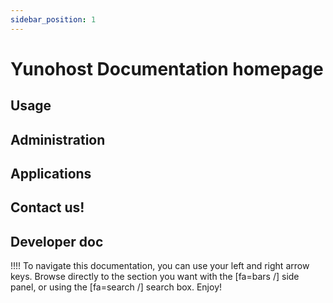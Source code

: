 ```yaml
---
sidebar_position: 1
---
```


# Yunohost Documentation homepage

## Usage

<!-- This is the documentation for [YunoHost, a libre operating system aiming to simplify server administration and democratize self-hosting](/whatsyunohost). -->

## Administration

<!-- As a soon-to-be administrator of your own server, go to the [Admin guide](/admindoc) to learn more about self-hosting, how to install your YunoHost server and install your first apps. -->

## Applications

<!-- You can check out the [application catalog](/apps) to browse apps that can be installed on a server (though you can also explore it directly from your admin interface !) -->

## Contact us!

<!-- The [Community](/community) is here for you if you need some help : come [chat](/chat_rooms) with us or reach out on the [forum](/community/forum) ! -->

## Developer doc

<!-- <Button>Here is a button</Button> -->

<!-- 
[center]

<a href="/admindoc" class="btn btn-lg btn-primary inline"><i class="fa fa-cogs"></i> Administrator's guide</a>
<a href="/apps" class="btn btn-lg btn-success inline"><i class="fa fa-cubes"></i> Applications</a>
<a href="/community" class="btn btn-lg btn-primary" style="background: blueviolet;border-color: blueviolet;"><i class="fa fa-users"></i> Community</a>
<a href="/contribute" style="background: orange; border-color: orange;" class="btn btn-lg btn-error"><i class="fa fa-heart"></i> Get involved</a>

[/center]


[center]
<a href="/" class="btn btn-lg inline"><i class="fa fa-fw fa-arrow-left"></i> Go back to the homepage</a>
[/center] -->

!!!! To navigate this documentation, you can use your left and right arrow keys. Browse directly to the section you want with the [fa=bars /] side panel, or using the [fa=search /] search box. Enjoy!

